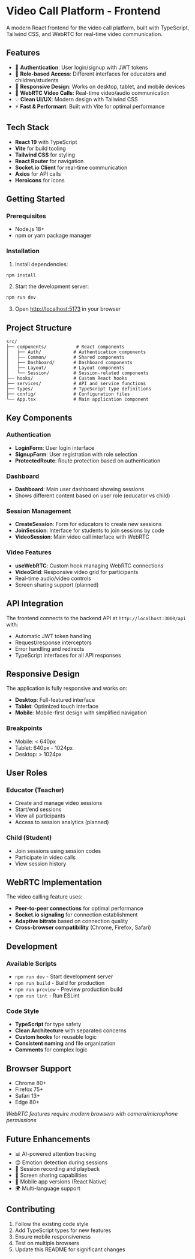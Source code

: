 # Video Call Platform - Frontend

A modern React frontend for the video call platform, built with TypeScript, Tailwind CSS, and WebRTC for real-time video communication.

## Features

- 🔐 **Authentication**: User login/signup with JWT tokens
- 👥 **Role-based Access**: Different interfaces for educators and children/students  
- 📱 **Responsive Design**: Works on desktop, tablet, and mobile devices
- 🎥 **WebRTC Video Calls**: Real-time video/audio communication
- 💡 **Clean UI/UX**: Modern design with Tailwind CSS
- ⚡ **Fast & Performant**: Built with Vite for optimal performance

## Tech Stack

- **React 19** with TypeScript
- **Vite** for build tooling
- **Tailwind CSS** for styling  
- **React Router** for navigation
- **Socket.io Client** for real-time communication
- **Axios** for API calls
- **Heroicons** for icons

## Getting Started

### Prerequisites

- Node.js 18+ 
- npm or yarn package manager

### Installation

1. Install dependencies:
```bash
npm install
```

2. Start the development server:
```bash
npm run dev
```

3. Open [http://localhost:5173](http://localhost:5173) in your browser

## Project Structure

```
src/
├── components/           # React components
│   ├── Auth/            # Authentication components
│   ├── Common/          # Shared components  
│   ├── Dashboard/       # Dashboard components
│   ├── Layout/          # Layout components
│   └── Session/         # Session-related components
├── hooks/               # Custom React hooks
├── services/            # API and service functions
├── types/               # TypeScript type definitions
├── config/              # Configuration files
└── App.tsx              # Main application component
```

## Key Components

### Authentication
- **LoginForm**: User login interface
- **SignupForm**: User registration with role selection
- **ProtectedRoute**: Route protection based on authentication

### Dashboard  
- **Dashboard**: Main user dashboard showing sessions
- Shows different content based on user role (educator vs child)

### Session Management
- **CreateSession**: Form for educators to create new sessions
- **JoinSession**: Interface for students to join sessions by code  
- **VideoSession**: Main video call interface with WebRTC

### Video Features
- **useWebRTC**: Custom hook managing WebRTC connections
- **VideoGrid**: Responsive video grid for participants
- Real-time audio/video controls
- Screen sharing support (planned)

## API Integration

The frontend connects to the backend API at `http://localhost:3000/api` with:

- Automatic JWT token handling
- Request/response interceptors
- Error handling and redirects
- TypeScript interfaces for all API responses

## Responsive Design

The application is fully responsive and works on:

- **Desktop**: Full-featured interface
- **Tablet**: Optimized touch interface  
- **Mobile**: Mobile-first design with simplified navigation

### Breakpoints
- Mobile: < 640px
- Tablet: 640px - 1024px  
- Desktop: > 1024px

## User Roles

### Educator (Teacher)
- Create and manage video sessions
- Start/end sessions  
- View all participants
- Access to session analytics (planned)

### Child (Student)  
- Join sessions using session codes
- Participate in video calls
- View session history

## WebRTC Implementation

The video calling feature uses:

- **Peer-to-peer connections** for optimal performance
- **Socket.io signaling** for connection establishment
- **Adaptive bitrate** based on connection quality
- **Cross-browser compatibility** (Chrome, Firefox, Safari)

## Development

### Available Scripts

- `npm run dev` - Start development server
- `npm run build` - Build for production
- `npm run preview` - Preview production build
- `npm run lint` - Run ESLint

### Code Style

- **TypeScript** for type safety
- **Clean Architecture** with separated concerns
- **Custom hooks** for reusable logic  
- **Consistent naming** and file organization
- **Comments** for complex logic

## Browser Support

- Chrome 80+
- Firefox 75+
- Safari 13+
- Edge 80+

*WebRTC features require modern browsers with camera/microphone permissions*

## Future Enhancements

- 📊 AI-powered attention tracking
- 😊 Emotion detection during sessions  
- 📝 Session recording and playback
- 🔗 Screen sharing capabilities
- 📱 Mobile app versions (React Native)
- 🌍 Multi-language support

## Contributing

1. Follow the existing code style
2. Add TypeScript types for new features
3. Ensure mobile responsiveness  
4. Test on multiple browsers
5. Update this README for significant changes